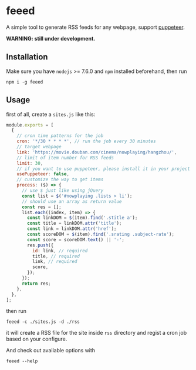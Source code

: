 # feeed

A simple tool to generate RSS feeds for any webpage, support [puppeteer](https://github.com/GoogleChrome/puppeteer).

__WARNING: still under development.__

## Installation
Make sure you have `nodejs` >= 7.6.0 and `npm` installed beforehand, then run
``` shell
npm i -g feeed
```

## Usage
first of all, create a `sites.js` like this:
``` js
module.exports = [
  {
    // cron time patterns for the job
    cron: '*/30 * * * *', // run the job every 30 minutes
    // target webpage
    link: 'https://movie.douban.com/cinema/nowplaying/hangzhou/',
    // limit of item number for RSS feeds
    limit: 30,
    // if you want to use puppeteer, please install it in your project
    usePuppeteer: false,
    // customize the way to get items
    process: ($) => {
      // use $ just like using jQuery
      const list = $('#nowplaying .lists > li');
      // should use an array as return value
      const res = [];
      list.each((index, item) => {
        const linkDOM = $(item).find('.stitle a');
        const title = linkDOM.attr('title');
        const link = linkDOM.attr('href');
        const scoreDOM = $(item).find('.srating .subject-rate');
        const score = scoreDOM.text() || '-';
        res.push({
          id: link, // required
          title, // required
          link, // required
          score,
        });
      });
      return res;
    },
  },
];
```

then run
```
feeed -c ./sites.js -d ./rss
```

it will create a RSS file for the site inside `rss` directory and regist a cron job based on your configure.


And check out available options with
```
feeed --help
```
